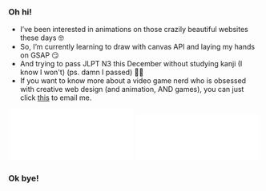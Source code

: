 ### Oh hi!

- I’ve been interested in animations on those crazily beautiful websites these days 🤓
- So, I’m currently learning to draw with canvas API and laying my hands on GSAP 😏
- And trying to pass JLPT N3 this December without studying kanji (I know I won't) (ps. damn I passed) 😵‍💫
- If you want to know more about a video game nerd who is obsessed with creative web design (and animation, AND games), you can just click [this](mailto:hsuyatimyo11@gmail.com)
 to email me.

<div align="center">
  <picture>
    <img src="metrics.plugin.isocalendar.svg" alt="Iso Half-year Calendar" width="49%">
  </picture>
  <picture>
    <img src="metrics.plugin.anilist.characters.svg" alt="Characters" width="49%">
  </picture>
</div>


### Ok bye!
